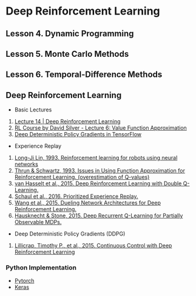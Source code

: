 # Deep Reinforcement Learning
## Lesson 4. Dynamic Programming
## Lesson 5. Monte Carlo Methods
## Lesson 6. Temporal-Difference Methods


## Deep Reinforcement Learning
- Basic Lectures
1. [Lecture 14 | Deep Reinforcement Learning](https://www.youtube.com/watch?v=lvoHnicueoE)
2. [RL Course by David Silver - Lecture 6: Value Function Approximation](https://www.youtube.com/watch?v=UoPei5o4fps&t=2085s)
3. [Deep Deterministic Policy Gradients in TensorFlow](http://pemami4911.github.io/blog/2016/08/21/ddpg-rl.html)

- Experience Replay
1. [Long-Ji Lin, 1993. Reinforcement learning for robots using neural networks](https://pdfs.semanticscholar.org/54c4/cf3a8168c1b70f91cf78a3dc98b671935492.pdf)
2. [Thrun & Schwartz, 1993. Issues in Using Function Approximation for Reinforcement Learning. (overestimation of Q-values)](http://citeseerx.ist.psu.edu/viewdoc/summary?doi=10.1.1.73.3097)
3. [van Hasselt et al., 2015. Deep Reinforcement Learning with Double Q-Learning.](https://arxiv.org/abs/1509.06461)
4. [Schaul et al., 2016. Prioritized Experience Replay.](https://arxiv.org/abs/1511.05952)
5. [Wang et al., 2015. Dueling Network Architectures for Deep Reinforcement Learning.](https://arxiv.org/abs/1511.06581)
6. [Hausknecht & Stone, 2015. Deep Recurrent Q-Learning for Partially Observable MDPs.](https://arxiv.org/abs/1507.06527)

- Deep Deterministic Policy Gradients (DDPG)
1. [Lillicrap, Timothy P., et al., 2015. Continuous Control with Deep Reinforcement Learning](https://arxiv.org/pdf/1509.02971.pdf)

### Python Implementation
- [Pytorch](http://pytorch.org/tutorials/intermediate/reinforcement_q_learning.html)
- [Keras](https://keon.io/deep-q-learning/)
